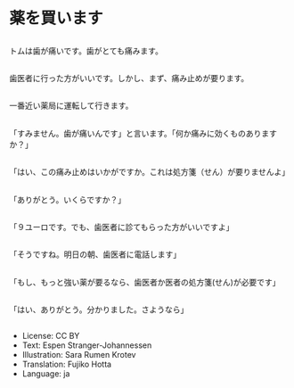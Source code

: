 # 薬を買います

##
トムは歯が痛いです。歯がとても痛みます。

##
歯医者に行った方がいいです。しかし、まず、痛み止めが要ります。

##
一番近い薬局に運転して行きます。

##
「すみません。歯が痛いんです」と言います。「何か痛みに効くものありますか？」

##
「はい、この痛み止めはいかがですか。これは処方箋（せん）が要りませんよ」

##
「ありがとう。いくらですか？」

##
「９ユーロです。でも、歯医者に診てもらった方がいいですよ」

##
「そうですね。明日の朝、歯医者に電話します」

##
「もし、もっと強い薬が要るなら、歯医者か医者の処方箋(せん)が必要です」

##
「はい、ありがとう。分かりました。さようなら」

##
* License: CC BY
* Text: Espen Stranger-Johannessen
* Illustration: Sara Rumen Krotev
* Translation: Fujiko Hotta
* Language: ja
